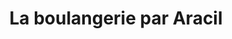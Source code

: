 ---
title: "La boulangerie par Aracil"
url: /valaurie/la-boulangerie-par-aracil/
shop: boulangerie
---